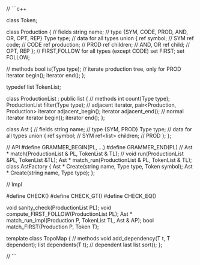 // ```c++

class Token;

class Production {
// fields
    string name;
    // type {SYM, CODE, PROD, AND, OR, OPT, REP}
    Type type;
    // data for all types
    union {
        ref<Token> symbol; // SYM
        ref<function> code; // CODE
        ref<Production> production; // PROD
        ref<ProductionList> children; // AND, OR
        ref<Production> child; // OPT, REP
    };
    // FIRST,FOLLOW for all types (except CODE)
    set<Token> FIRST;
    set<Token> FOLLOW;

// methods
    bool is(Type type);
    // iterate production tree, only for PROD
    iterator begin();
    iterator end();
};

typedef list<Token> TokenList;

class ProductionList : public list<Production> {
// methods
    int count(Type type);
    ProductionList filter(Type type);
    // adjacent iterator, pair<Production, Production>
    iterator adjacent_begin();
    iterator adjacent_end();
    // normal iterator
    iterator begin();
    iterator end();
};

class Ast {
// fields
    string name;
    // type {SYM, PROD}
    Type type;
    // data for all types
    union {
        ref<Token> symbol; // SYM
        ref<list<Ast>> children; // PROD
    };
};

// API
#define GRAMMER_BEGIN(PL, ...)
#define GRAMMER_END(PL)
// Ast * match(ProductionList & PL, TokenList & TL);
// void run(ProductionList &PL, TokenList &TL);
Ast * match_run(ProductionList & PL, TokenList & TL);
class AstFactory {
    Ast * Create(string name, Type type, Token symbol);
    Ast * Create(string name, Type type);
};


// Impl

#define CHECK()
#define CHECK_GT()
#define CHECK_EQ()

void sanity_check(ProductionList PL);
void compute_FIRST_FOLLOW(ProductionList PL);
Ast * match_run_impl(Production P, TokenList TL, Ast & AP);
bool match_FIRST(Production P, Token T);

template <class T>
class TopoMap {
// methods
    void add_dependency(T t, T dependent);
    list<T> dependents(T t);
    // dependent last
    list<T> sort();
};


// ```
